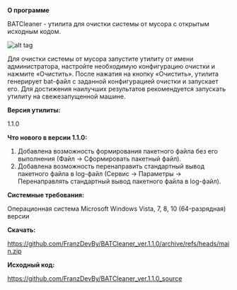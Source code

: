 **О программе**

BATCleaner  - утилита для очистки системы от мусора с открытым исходным кодом.

![alt tag](https://i.imgur.com/DDHwLk7.png)

Для очистки системы от мусора запустите утилиту от имени администратора, настройте необходимую конфигурацию очистки и нажмите «Очистить». После нажатия на кнопку «Очистить», утилита генерирует bat-файл с заданной конфигурацией очистки и запускает его. Для достижения наилучших результатов рекомендуется запускать утилиту на свежезапущенной машине.


**Версия утилиты:**

1.1.0

**Что нового в версии 1.1.0:**

1. Добавлена возможность формирования пакетного файла без его выполнения (Файл -> Сформировать пакетный файл).
2. Добавлена возможность перенаправить стандартный вывод пакетного файла в log-файл (Сервис -> Параметры -> Перенаправлять стандартный вывод пакетного файла в log-файл).

**Системные требования:**

Операционная система Microsoft Windows Vista, 7, 8, 10 (64-разрядная) версии

**Скачать:**

https://github.com/FranzDevBy/BATCleaner_ver.1.1.0/archive/refs/heads/main.zip


**Исходный код:**

https://github.com/FranzDevBy/BATCleaner_ver.1.1.0_source
